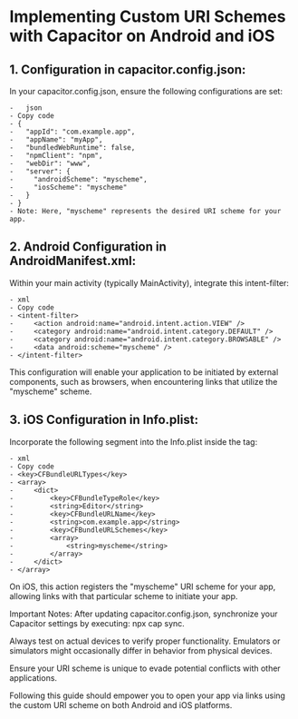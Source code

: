 # Implementing Custom URI Schemes with Capacitor on Android and iOS

##  1. Configuration in capacitor.config.json:
In your capacitor.config.json, ensure the following configurations are set:

    -   json
    - Copy code
    - {
    -   "appId": "com.example.app",
    -   "appName": "myApp",
    -   "bundledWebRuntime": false,
    -   "npmClient": "npm",
    -   "webDir": "www",
    -   "server": {
    -     "androidScheme": "myscheme",
    -     "iosScheme": "myscheme"
    -   }
    - }
    - Note: Here, "myscheme" represents the desired URI scheme for your app.

##  2. Android Configuration in AndroidManifest.xml:
Within your main activity (typically MainActivity), integrate this intent-filter:

    - xml
    - Copy code
    - <intent-filter>
    -     <action android:name="android.intent.action.VIEW" />
    -     <category android:name="android.intent.category.DEFAULT" />
    -     <category android:name="android.intent.category.BROWSABLE" />
    -     <data android:scheme="myscheme" />
    - </intent-filter>

This configuration will enable your application to be initiated by external components, such as browsers, when encountering links that utilize the "myscheme" scheme.

##  3. iOS Configuration in Info.plist:
Incorporate the following segment into the Info.plist inside the <dict> tag:

    - xml
    - Copy code
    - <key>CFBundleURLTypes</key>
    - <array>
    -     <dict>
    -         <key>CFBundleTypeRole</key>
    -         <string>Editor</string>
    -         <key>CFBundleURLName</key>
    -         <string>com.example.app</string>
    -         <key>CFBundleURLSchemes</key>
    -         <array>
    -             <string>myscheme</string>
    -         </array>
    -     </dict>
    - </array>

On iOS, this action registers the "myscheme" URI scheme for your app, allowing links with that particular scheme to initiate your app.

Important Notes:
After updating capacitor.config.json, synchronize your Capacitor settings by executing: npx cap sync.

Always test on actual devices to verify proper functionality. Emulators or simulators might occasionally differ in behavior from physical devices.

Ensure your URI scheme is unique to evade potential conflicts with other applications.

Following this guide should empower you to open your app via links using the custom URI scheme on both Android and iOS platforms.